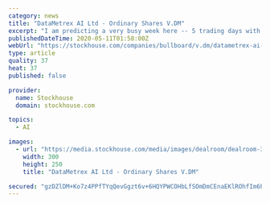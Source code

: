 ```yaml
---
category: news
title: "DataMetrex AI Ltd - Ordinary Shares V.DM"
excerpt: "I am predicting a very busy week here -- 5 trading days with huge volume.. price will shoot up and most investors will hold their shares -- atleast 2 big news will keep the momentum going till end of Friday.... 40c + won't be too far!!"
publishedDateTime: 2020-05-11T01:58:00Z
webUrl: "https://stockhouse.com/companies/bullboard/v.dm/datametrex-ai-limit?postid=31010276"
type: article
quality: 37
heat: 37
published: false

provider:
  name: Stockhouse
  domain: stockhouse.com

topics:
  - AI

images:
  - url: "https://media.stockhouse.com/media/images/dealroom/dealroom-300x250-050720.gif"
    width: 300
    height: 250
    title: "DataMetrex AI Ltd - Ordinary Shares V.DM"

secured: "gzDZlDM+Ko7z4PPfTYqQevGgzt6v+6HQYPWCOHbLfSOmDmCEnaEKlROhfIm6PBXuIY/QdDKanvlwTDMj+IOe10tZWMD8Qhm4zw0gbNzFUJ5nlS6MFACbNedgJRuiTXufyxnUg0hjlAVuMAdlWKDNT+INtp4OLxzBC3X1nXT6yiZC5clFEsYjv6vBwKDxKhQvSMMDxm8VP5hmZwFU8X94MHhEbbCI1g108L2iwwKAflxVfuQ7rkB8VvgmUVzfd5hJoTbwxxBNNF9t37Cxww8CIh0gfYiitmh9geo6l5BTF/LY0cV9KVvrjODvJXBEmbVE;mFL5ZFyj+f6Wl1HabzhrSg=="
---
```


